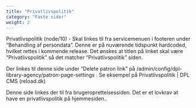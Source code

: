 ```yaml
---
title: "Privatlivspolitik"
category: "Faste sider"
weight: 2
---
```


Privatlivspolitik (node/10) - Skal linkes til fra servicemenuen i footeren under “Behandling af persondata”. Denne er på nuværende tidspunkt hardcoded, hvilket rettes i kommende release. Det ønskes at titlen på linket skal være “Privatlivspolitik” så det matcher “Privatlivspolitik” siden. 

Der linkes til denne side under “Delete patron link” på /admin/config/dpl-library-agency/patron-page-settings . 
Se eksempel på Privatlivspolitik | DPL CMS (reload.dk)

Denne side linkes der til fra brugeroprettelsessiden. Det er et lovkrav at have en privatlivspolitik på hjemmesiden..

